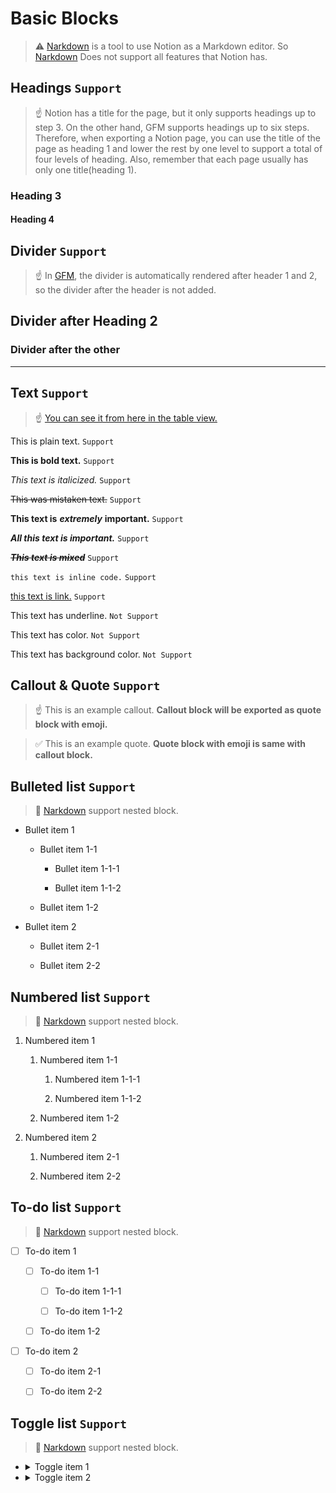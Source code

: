 # Basic Blocks

> ⚠️ [Narkdown](https://github.com/younho9/narkdown) is a tool to use Notion as a Markdown editor.
> So [Narkdown](https://github.com/younho9/narkdown) Does not support all features that Notion has.

## Headings `Support`

> ☝ Notion has a title for the page, but it only supports headings up to step 3. On the other hand, GFM supports headings up to six steps. Therefore, when exporting a Notion page, you can use the title of the page as heading 1 and lower the rest by one level to support a total of four levels of heading.
> Also, remember that each page usually has only one title(heading 1).

### Heading 3

#### Heading 4

## Divider `Support`

> ☝ In [GFM](https://github.github.com/gfm/), the divider is automatically rendered after header 1 and 2, so the divider after the header is not added.

## Divider after Heading 2

### Divider after the other

---

## Text `Support`

> ☝ [You can see it from here in the table view.](https://www.notion.so/younho9/5fe91726673a4121933fa10ae46a253a?v=57957dae2d4c4a809957bf39a9aa8467)

This is plain text. `Support`

**This is bold text.** `Support`

_This text is italicized._ `Support`

~~This was mistaken text.~~ `Support`

**This text is** **_extremely_** **important.** `Support`

**_All this text is important._** `Support`

~~**_This text is mixed_**~~ `Support`

`this text is inline code.` `Support`

[this text is link.](https://github.com/younho9/narkdown) `Support`

This text has underline. `Not Support`

This text has color. `Not Support`

This text has background color. `Not Support`

## Callout & Quote `Support`

> ☝ This is an example callout. **Callout block will be exported as quote block with emoji.**

> ✅ This is an example quote. **Quote block with emoji is same with callout block.**

## Bulleted list `Support`

> 🎉 [Narkdown](https://github.com/younho9/narkdown) support nested block.

- Bullet item 1

  - Bullet item 1-1

    - Bullet item 1-1-1

    - Bullet item 1-1-2

  - Bullet item 1-2

- Bullet item 2

  - Bullet item 2-1

  - Bullet item 2-2

## Numbered list `Support`

> 🎉 [Narkdown](https://github.com/younho9/narkdown) support nested block.

1. Numbered item 1

   1. Numbered item 1-1

      1. Numbered item 1-1-1

      1. Numbered item 1-1-2

   1. Numbered item 1-2

1. Numbered item 2

   1. Numbered item 2-1

   1. Numbered item 2-2

## To-do list `Support`

> 🎉 [Narkdown](https://github.com/younho9/narkdown) support nested block.

- [ ] To-do item 1

  - [ ] To-do item 1-1

    - [ ] To-do item 1-1-1

    - [ ] To-do item 1-1-2

  - [ ] To-do item 1-2

- [ ] To-do item 2

  - [ ] To-do item 2-1

  - [ ] To-do item 2-2

## Toggle list `Support`

> 🎉 [Narkdown](https://github.com/younho9/narkdown) support nested block.

- <details><summary>Toggle item 1</summary>

  - <details><summary>Toggle item 1-1</summary>

    - <details><summary>Toggle item 1-1-1</summary>

    - <details><summary>Toggle item 1-1-2</summary>

    </details>

  - <details><summary>Toggle item 1-2</summary>

  </details>

- <details><summary>Toggle item 2</summary>

  - <details><summary>Toggle item 2-1</summary>

  - <details><summary>Toggle item 2-2</summary>

  </details>
